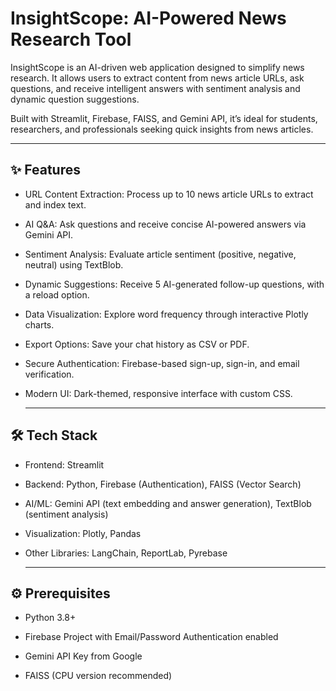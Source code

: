 # InsightScope: AI-Powered News Research Tool

InsightScope is an AI-driven web application designed to simplify news research. It allows users to extract content from news article URLs, ask questions, and receive intelligent answers with sentiment analysis and dynamic question suggestions.

Built with Streamlit, Firebase, FAISS, and Gemini API, it’s ideal for students, researchers, and professionals seeking quick insights from news articles.

---
## ✨ Features

- URL Content Extraction: Process up to 10 news article URLs to extract and index text.

- AI Q&A: Ask questions and receive concise AI-powered answers via Gemini API.

- Sentiment Analysis: Evaluate article sentiment (positive, negative, neutral) using TextBlob.

- Dynamic Suggestions: Receive 5 AI-generated follow-up questions, with a reload option.

- Data Visualization: Explore word frequency through interactive Plotly charts.

- Export Options: Save your chat history as CSV or PDF.

- Secure Authentication: Firebase-based sign-up, sign-in, and email verification.

- Modern UI: Dark-themed, responsive interface with custom CSS.

  ---
## 🛠 Tech Stack

- Frontend: Streamlit
  
- Backend: Python, Firebase (Authentication), FAISS (Vector Search)

- AI/ML: Gemini API (text embedding and answer generation), TextBlob (sentiment analysis)

- Visualization: Plotly, Pandas

- Other Libraries: LangChain, ReportLab, Pyrebase
  
  ---
## ⚙ Prerequisites

- Python 3.8+

- Firebase Project with Email/Password Authentication enabled

- Gemini API Key from Google

- FAISS (CPU version recommended)
